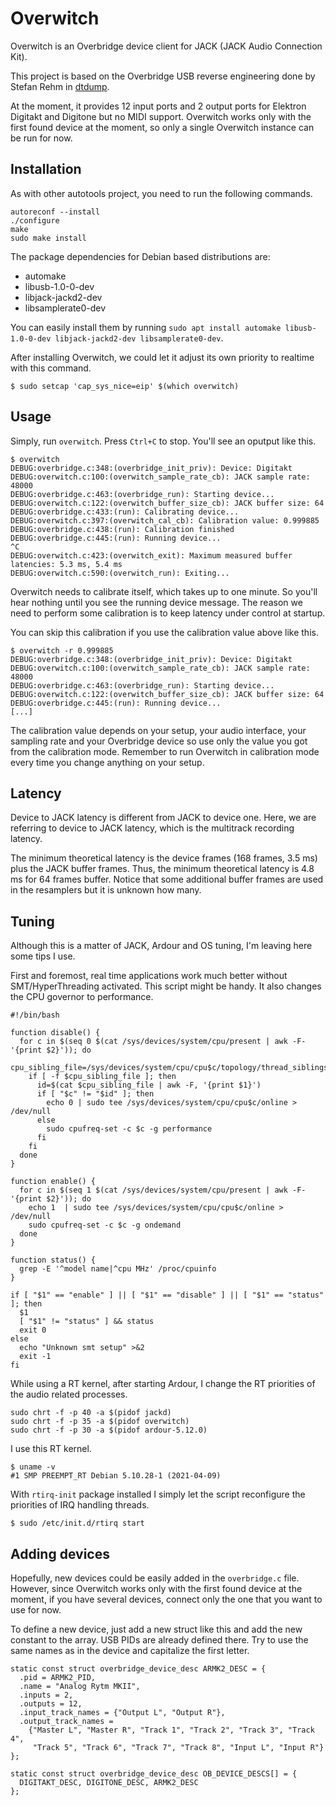 # Overwitch

Overwitch is an Overbridge device client for JACK (JACK Audio Connection Kit).

This project is based on the Overbridge USB reverse engineering done by Stefan Rehm in [dtdump](https://github.com/droelfdroelf/dtdump).

At the moment, it provides 12 input ports and 2 output ports for Elektron Digitakt and Digitone but no MIDI support. Overwitch works only with the first found device at the moment, so only a single Overwitch instance can be run for now.

## Installation

As with other autotools project, you need to run the following commands.

```
autoreconf --install
./configure
make
sudo make install
```

The package dependencies for Debian based distributions are:
- automake
- libusb-1.0-0-dev
- libjack-jackd2-dev
- libsamplerate0-dev

You can easily install them by running `sudo apt install automake libusb-1.0-0-dev libjack-jackd2-dev libsamplerate0-dev`.

After installing Overwitch, we could let it adjust its own priority to realtime with this command.

```
$ sudo setcap 'cap_sys_nice=eip' $(which overwitch)
```

## Usage

Simply, run `overwitch`. Press `Ctrl+C` to stop. You'll see an oputput like this.

```
$ overwitch
DEBUG:overbridge.c:348:(overbridge_init_priv): Device: Digitakt
DEBUG:overwitch.c:100:(overwitch_sample_rate_cb): JACK sample rate: 48000
DEBUG:overbridge.c:463:(overbridge_run): Starting device...
DEBUG:overwitch.c:122:(overwitch_buffer_size_cb): JACK buffer size: 64
DEBUG:overbridge.c:433:(run): Calibrating device...
DEBUG:overwitch.c:397:(overwitch_cal_cb): Calibration value: 0.999885
DEBUG:overbridge.c:438:(run): Calibration finished
DEBUG:overbridge.c:445:(run): Running device...
^C
DEBUG:overwitch.c:423:(overwitch_exit): Maximum measured buffer latencies: 5.3 ms, 5.4 ms
DEBUG:overwitch.c:590:(overwitch_run): Exiting...
```

Overwitch needs to calibrate itself, which takes up to one minute. So you'll hear nothing until you see the running device message.
The reason we need to perform some calibration is to keep latency under control at startup.

You can skip this calibration if you use the calibration value above like this.

```
$ overwitch -r 0.999885
DEBUG:overbridge.c:348:(overbridge_init_priv): Device: Digitakt
DEBUG:overwitch.c:100:(overwitch_sample_rate_cb): JACK sample rate: 48000
DEBUG:overbridge.c:463:(overbridge_run): Starting device...
DEBUG:overwitch.c:122:(overwitch_buffer_size_cb): JACK buffer size: 64
DEBUG:overbridge.c:445:(run): Running device...
[...]
```

The calibration value depends on your setup, your audio interface, your sampling rate and your Overbridge device so use only the value you got from the calibration mode. Remember to run Overwitch in calibration mode every time you change anything on your setup.

## Latency

Device to JACK latency is different from JACK to device one. Here, we are referring to device to JACK latency, which is the multitrack recording latency.

The minimum theoretical latency is the device frames (168 frames, 3.5 ms) plus the JACK buffer frames. Thus, the minimum theoretical latency is 4.8 ms for 64 frames buffer. Notice that some additional buffer frames are used in the resamplers but it is unknown how many.

## Tuning

Although this is a matter of JACK, Ardour and OS tuning, I'm leaving here some tips I use.

First and foremost, real time applications work much better without SMT/HyperThreading activated. This script might be handy. It also changes the CPU governor to performance.

```
#!/bin/bash

function disable() {
  for c in $(seq 0 $(cat /sys/devices/system/cpu/present | awk -F- '{print $2}')); do
    cpu_sibling_file=/sys/devices/system/cpu/cpu$c/topology/thread_siblings_list
    if [ -f $cpu_sibling_file ]; then
      id=$(cat $cpu_sibling_file | awk -F, '{print $1}')
      if [ "$c" != "$id" ]; then
        echo 0 | sudo tee /sys/devices/system/cpu/cpu$c/online > /dev/null
      else
        sudo cpufreq-set -c $c -g performance
      fi
    fi
  done
}

function enable() {
  for c in $(seq 1 $(cat /sys/devices/system/cpu/present | awk -F- '{print $2}')); do
    echo 1  | sudo tee /sys/devices/system/cpu/cpu$c/online > /dev/null
    sudo cpufreq-set -c $c -g ondemand
  done
}

function status() {
  grep -E '^model name|^cpu MHz' /proc/cpuinfo
}

if [ "$1" == "enable" ] || [ "$1" == "disable" ] || [ "$1" == "status" ]; then
  $1
  [ "$1" != "status" ] && status
  exit 0
else
  echo "Unknown smt setup" >&2
  exit -1
fi
```

While using a RT kernel, after starting Ardour, I change the RT priorities of the audio related processes.

```
sudo chrt -f -p 40 -a $(pidof jackd)
sudo chrt -f -p 35 -a $(pidof overwitch)
sudo chrt -f -p 30 -a $(pidof ardour-5.12.0)
```

I use this RT kernel.

```
$ uname -v
#1 SMP PREEMPT_RT Debian 5.10.28-1 (2021-04-09)
```

With `rtirq-init` package installed I simply let the script reconfigure the priorities of IRQ handling threads.

```
$ sudo /etc/init.d/rtirq start
```

## Adding devices

Hopefully, new devices could be easily added in the `overbridge.c` file. However, since Overwitch works only with the first found device at the moment, if you have several devices, connect only the one that you want to use for now.

To define a new device, just add a new struct like this and add the new constant to the array. USB PIDs are already defined there. Try to use the same names as in the device and capitalize the first letter.

```
static const struct overbridge_device_desc ARMK2_DESC = {
  .pid = ARMK2_PID,
  .name = "Analog Rytm MKII",
  .inputs = 2,
  .outputs = 12,
  .input_track_names = {"Output L", "Output R"},
  .output_track_names =
    {"Master L", "Master R", "Track 1", "Track 2", "Track 3", "Track 4",
     "Track 5", "Track 6", "Track 7", "Track 8", "Input L", "Input R"}
};

static const struct overbridge_device_desc OB_DEVICE_DESCS[] = {
  DIGITAKT_DESC, DIGITONE_DESC, ARMK2_DESC
};
```
